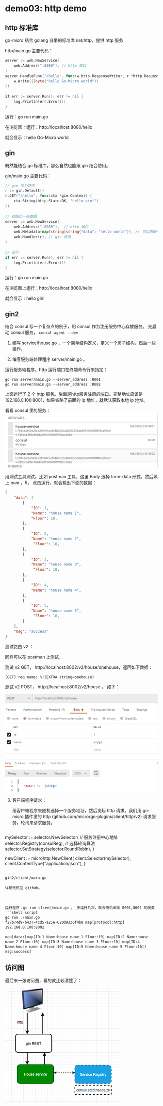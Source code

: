 # demo03: http demo

## http 标准库
go-micro 结合 golang 自带的标准库 net/http，提供 http 服务

http/main.go 主要代码：
```go
server := web.NewService(
    web.Address(":8080"), // http 端口
)
server.HandleFunc("/hello", func(w http.ResponseWriter, r *http.Request) {
    w.Write([]byte("hello Go-Micro world"))
})

if err := server.Run(); err != nil {
    log.Println(err.Error())
}
```

运行：go run main.go

在浏览器上运行：http://localhost:8080/hello

就会显示：hello Go-Micro world

## gin

既然能结合 go 标准库，那么自然也能跟 gin 结合使用。

gin/main.go 主要代码：
```go
// gin 作为路由
r := gin.Default()
r.GET("/hello", func(ctx *gin.Context) {
    ctx.String(http.StatusOK, "hello gin!")
})

// 初始化一些数据
server := web.NewService(
    web.Address(":8080"),  // http 端口
    web.Metadata(map[string]string{"data": "hello world"}), // 可以携带一些信息
    web.Handler(r), // gin 路由
)

// 运行
if err := server.Run(); err != nil {
    log.Println(err.Error())
}
```
运行：go run main.go

在浏览器上运行：http://localhost:8080/hello

就会显示：hello gin!

## gin2

结合 consul 写一个复杂点的例子，用 consul 作为注册服务中心存放服务。
先启动 consul 服务， `consul agent --dev`

1. 编写 service/house.go ，一个简单结构定义，定义一个房子结构，然后一些操作。

2. 编写服务端处理程序 server/main.go 。

  

运行服务端程序，http 运行端口在终端命令行来指定：
```shell script
go run server/main.go --server_address :8001
go run server/main.go --server_address :8002
```
上面运行了 2 个 http 服务。后面是http服务注册的端口。完整地址应该是 192.168.0.100:8001，如果省略了前面的 ip 地址，就默认获取本地 ip 地址。

看看 consul 里的服务：
![consul里的服务](../imgs/gin2-consul-services.png)



用测试工具测试，比如 postman 工具，这里 Body 选择 form-data 形式，然后填上 num ，5，
点击运行，就会输出下面的数据：

```json
{
    "data": [
        {
            "ID": 1,
            "Name": "house name 1",
            "Floor": 10,
        },
        {
            "ID": 2,
            "Name": "house name 2",
             "Floor": 10,
        },
        {
            "ID": 3,
            "Name": "house name 3",
             "Floor": 10,
        },
        {
            "ID": 4,
            "Name": "house name 4",
        },
        {
            "ID": 5,
            "Name": "house name 5",
             "Floor": 10,
        }
    ],
    "msg": "success"
}
```


测试路由 v2 ：

同样可以在 postman 上测试，

测试 v2 GET， http://localhost:8002/v2/house/onehouse，返回如下数据：

   ```shell script
[GET] req name: %!(EXTRA string=onehouse)
   ```


测试 v2 POST， http://localhost:8002/v2/house ， 如下：

![gin2-v2-housetest](../imgs/gin2-post-v2-housetest.png)


3. 客户端程序请求：

   用客户端程序来随机选择一个服务地址，然后发起 http 请求。我们用 go-micro 插件里的 http (github.com/micro/go-plugins/client/http/v2) 请求服务，轮询来请求服务。

   ```go
mySelector := selector.NewSelector(
       // 服务注册中心地址
       selector.Registry(consulReg),
       // 选择轮询算法
       selector.SetStrategy(selector.RoundRobin),
   )
   
   newClient := microhttp.NewClient(
       client.Selector(mySelector),
       client.ContentType("application/json"),
   )
   ```
   
   gin2/client/main.go
   
   详细代码见 github。
   
   
   
   运行程序：go run client/main.go ， 多运行几次，就会随机出现 8001,8002 的服务
```shell script
 go run .\main.go
 f27b74d9-b437-4cd5-a25e-620d9336f4b8 map[protocol:http] 192.168.0.100:8002
 
 map[data:[map[ID:1 Name:house name 1 Floor:10] map[ID:2 Name:house name 2 Floor:10] map[ID:3 Name:house name 3 Floor:10] map[ID:4 Name:house name 4 Floor:10] map[ID:5 Name:house name 5 Floor:10]] msg:success]
```

   

## 访问图

最后来一张访问图，看的就比较清楚了：

![rest-registry-arch-image](../imgs/rest-gin-srv-handle.png)